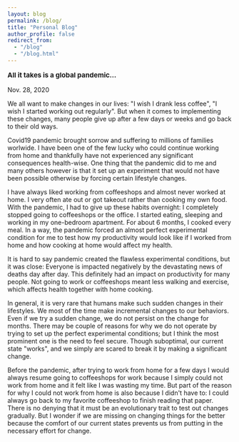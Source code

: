 ```yaml
---
layout: blog
permalink: /blog/
title: "Personal Blog"
author_profile: false
redirect_from: 
  - "/blog"
  - "/blog.html"
---
```


<p style="font-weight: bold;font-size: 15px;"> All it takes is a global pandemic...  </p>  
Nov. 28, 2020

We all want to make changes in our lives: "I wish I drank less coffee", "I wish I started working out regularly". But when it comes to implementing these changes, many people give up after a few days or weeks and go back to their old ways. 

Covid19 pandemic brought sorrow and suffering to millions of families worlwide. I have been one of the few lucky who could continue working from home and thankfully have not experienced any significant consequences health-wise. One thing that the pandemic did to me and many others however is that it set up an experiment that would not have been possible otherwise by forcing certain lifestyle changes. 

I have always liked working from coffeeshops and almost never worked at home. I very often ate out or got takeout rather than cooking my own food. With the pandemic, I had to give up these habits overnight: I completely stopped going to coffeeshops or the office. I started eating, sleeping and working in my one-bedroom apartment. For about 6 months, I cooked every meal. In a way, the pandemic forced an almost perfect experimental condition for me to test how my productivity would look like if I worked from home and how cooking at home would affect my health. 

It is hard to say pandemic created the flawless experimental conditions, but it was close: Everyone is impacted negatively by the devastating news of deaths day after day. This definitely had an impact on productivity for many people. Not going to work or coffeeshops meant less walking and exercise, which affects health together with home cooking. 

In general, it is very rare that humans make such sudden changes in their lifestyles. We most of the time make incremental changes to our behaviors. Even if we try a sudden change, we do not persist on the change for months. There may be couple of reasons for why we do not operate by trying to set up the perfect experimental conditions; but I think the most prominent one is the need to feel secure. Though suboptimal, our current state "works", and we simply are scared to break it by making a significant change. 

Before the pandemic, after trying to work from home for a few days I would always resume going to coffeeshops for work because I simply could not work from home and it felt like I was wasting my time. But part of the reason for why I could not work from home is also because I didn't have to: I could always go back to my favorite coffeeshop to finish reading that paper. There is no denying that it must be an evolutionary trait to test out changes gradually. But I wonder if we are missing on changing things for the better because the comfort of our current states prevents us from putting in the necessary effort for change.
